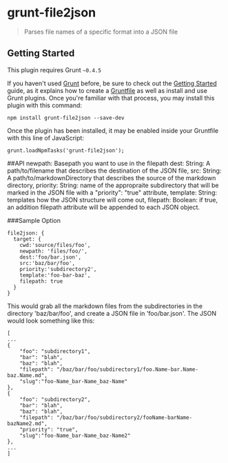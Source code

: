 # grunt-file2json

> Parses file names of a specific format into a  JSON file

## Getting Started
This plugin requires Grunt `~0.4.5`

If you haven't used [Grunt](http://gruntjs.com/) before, be sure to check out the [Getting Started](http://gruntjs.com/getting-started) guide, as it explains how to create a [Gruntfile](http://gruntjs.com/sample-gruntfile) as well as install and use Grunt plugins. Once you're familiar with that process, you may install this plugin with this command:

```
npm install grunt-file2json --save-dev
```

Once the plugin has been installed, it may be enabled inside your Gruntfile with this line of JavaScript:

```
grunt.loadNpmTasks('grunt-file2json');
```


##API
    newpath:  Basepath you want to use in the filepath
    dest:     String: A path/to/filename that describes the destination of the JSON file,
    src:      String: A path/to/markdownDirectory that describes the source of the markdown directory,
    priority: String: name of the appropraite subdirectory that will be marked in the JSON file with a "priority": "true" attribute,
    template: String: templates how the JSON structure will come out,
    filepath: Boolean: if true, an addition filepath attribute will be appended to each JSON object.


###Sample Option

    file2json: {
      target: {
        cwd:'source/files/foo',
        newpath: 'files/foo/',
        dest:'foo/bar.json',
        src:'baz/bar/foo',
        priority:'subdirectory2',
        template:'foo-bar-baz',
        filepath: true
      }
    }

This would grab all the markdown files from the subdirectories in the directory 'baz/bar/foo', and create a JSON file in 'foo/bar.json'. The JSON would look something like this:

    [
    ...
    {
        "foo": "subdirectory1",
        "bar": "blah",
        "baz": "blah",
        "filepath": "/baz/bar/foo/subdirectory1/foo.Name-bar.Name-baz.Name.md",
        "slug":"foo-Name_bar-Name_baz-Name"
    },
    {
        "foo": "subdirectory2",
        "bar": "blah",
        "baz": "blah",
        "filepath": "/baz/bar/foo/subdirectory2/fooName-barName-bazName2.md",
        "priority": "true",
        "slug":"foo-Name_bar-Name_baz-Name2"
    },
    ...
    ]
